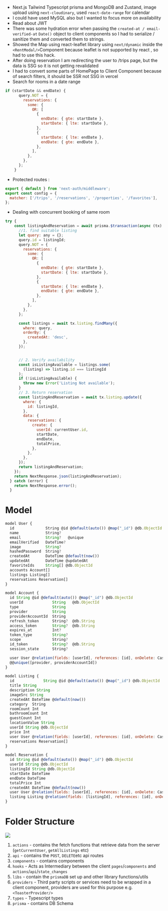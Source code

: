 - Next.js Tailwind Typescript prisma and MongoDB and Zustand, image upload using `next-cloudinary`, used `react-date-range` for calendar
- I could have used MySQL also but I wanted to focus more on availability
- Read about JWT
- There was some hydration error when passing the `created-at / email-verified-at` `Date()` object to client components so I had to serialize / sanitize them and converted them to strings.
- Showed the Map using react-leaflet library using `next/dynamic` inside the `<RentModal/>`Component because leaflet is not supported by react , so had to use this hack.
- After doing reservation I am redirecting the user to /trips page, but the data is SSG so it is not getting revalidated
- I had to convert some parts of HomePage to Client Component because of search filters, it should be SSR not SSG in vercel
- Search for rooms in a date range
```javascript
if (startDate && endDate) {
      query.NOT = {
        reservations: {
          some: {
            OR: [
              {
                endDate: { gte: startDate },
                startDate: { lte: startDate },
              },
              {
                startDate: { lte: endDate },
                endDate: { gte: endDate },
              },
            ],
          },
        },
      };
    }
```
- Protected routes :
```javascript
export { default } from 'next-auth/middleware';
export const config = {
  matcher: ['/trips', '/reservations', '/properties', '/favorites'],
};
```
- Dealing with concurrent booking of same room
```javascript
try {
    const listingAndReservation = await prisma.$transaction(async (tx) => {
      //1. find suitable listing
      let query: any = {};
      query.id = listingId;
      query.NOT = {
        reservations: {
          some: {
            OR: [
              {
                endDate: { gte: startDate },
                startDate: { lte: startDate },
              },
              {
                startDate: { lte: endDate },
                endDate: { gte: endDate },
              },
            ],
          },
        },
      };

      const listings = await tx.listing.findMany({
        where: query,
        orderBy: {
          createdAt: 'desc',
        },
      });


      // 2. Verify availability
      const isListingAvailable = listings.some(
        (listing) => listing.id === listingId
      );
      if (!isListingAvailable) {
        throw new Error('Listing Not available');
      }
      // 3. Return reservation
      const listingAndReservation = await tx.listing.update({
        where: {
          id: listingId,
        },
        data: {
          reservations: {
            create: {
              userId: currentUser.id,
              startDate,
              endDate,
              totalPrice,
            },
          },
        },
      });
      return listingAndReservation;
    });
    return NextResponse.json(listingAndReservation);
  } catch (error) {
    return NextResponse.error();
  }
```
# Model

```javascript
model User {
  id              String @id @default(auto()) @map("_id") @db.ObjectId
  name            String?
  email           String?   @unique
  emailVerified   DateTime?
  image           String?
  hashedPassword  String?
  createdAt       DateTime @default(now())
  updatedAt       DateTime @updatedAt
  favoriteIds     String[] @db.ObjectId
  accounts Account[]
  listings Listing[]
  reservations Reservation[]
}

model Account {
  id String @id @default(auto()) @map("_id") @db.ObjectId
  userId             String   @db.ObjectId
  type               String
  provider           String
  providerAccountId  String
  refresh_token      String?  @db.String
  access_token       String?  @db.String
  expires_at         Int?
  token_type         String?
  scope              String?
  id_token           String?  @db.String
  session_state      String?

  user User @relation(fields: [userId], references: [id], onDelete: Cascade)
  @@unique([provider, providerAccountId])
}

model Listing {
  id             String @id @default(auto()) @map("_id") @db.ObjectId
  title String
  description String
  imageSrc String
  createdAt DateTime @default(now())
  category  String
  roomCount Int
  bathroomCount Int
  guestCount Int
  locationValue String
  userId String @db.ObjectId
  price Int
  user User @relation(fields: [userId], references: [id], onDelete: Cascade)
  reservations Reservation[]
}

model Reservation {
  id String @id @default(auto()) @map("_id") @db.ObjectId
  userId String @db.ObjectId
  listingId String @db.ObjectId  
  startDate DateTime
  endDate DateTime
  totalPrice Int
  createdAt DateTime @default(now())
  user User @relation(fields: [userId], references: [id], onDelete: Cascade)
  listing Listing @relation(fields: [listingId], references: [id], onDelete: Cascade)
}
```

# Folder Structure
![](Pasted_image_20230917214433.png)
1. `actions` - contains the fetch functions that retrieve data from the server (`getCurrentUser`, `getAllListings` etc)
2. `api` - contains the `POST`, `DELETE`etc api routes
3. `components` - contains components
4. `hooks` - Acts as Intermediary between the client `pages`/`components` and `actions`/`api`/`state_changes`
5. `libs` - contain the `prismaDB` set up and other library functions/utils
6. `providers` - Third party scripts or services need to be wrapped in a client component, providers are used for this purpose e.g. `<ToasterProvider/>`
7. `types` - Typescript types
8. `prisma` - contains DB Schema